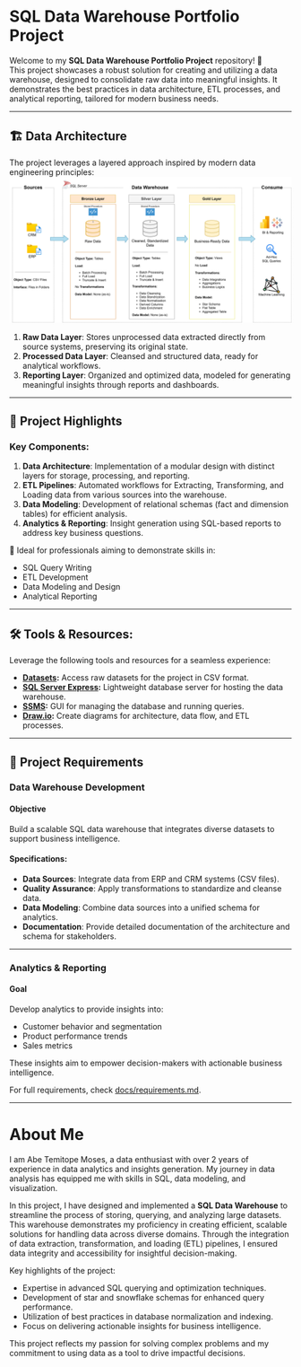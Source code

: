 # SQL Data Warehouse Portfolio Project

Welcome to my **SQL Data Warehouse Portfolio Project** repository! 🚀  
This project showcases a robust solution for creating and utilizing a data warehouse, designed to consolidate raw data into meaningful insights. It demonstrates the best practices in data architecture, ETL processes, and analytical reporting, tailored for modern business needs.

---
## 🏗️ Data Architecture

The project leverages a layered approach inspired by modern data engineering principles:
![Data Architecture](docs/data_architecture.png)

1. **Raw Data Layer**: Stores unprocessed data extracted directly from source systems, preserving its original state.
2. **Processed Data Layer**: Cleansed and structured data, ready for analytical workflows.
3. **Reporting Layer**: Organized and optimized data, modeled for generating meaningful insights through reports and dashboards.

---
## 📖 Project Highlights

### Key Components:
1. **Data Architecture**: Implementation of a modular design with distinct layers for storage, processing, and reporting.
2. **ETL Pipelines**: Automated workflows for Extracting, Transforming, and Loading data from various sources into the warehouse.
3. **Data Modeling**: Development of relational schemas (fact and dimension tables) for efficient analysis.
4. **Analytics & Reporting**: Insight generation using SQL-based reports to address key business questions.

🎯 Ideal for professionals aiming to demonstrate skills in:
- SQL Query Writing  
- ETL Development  
- Data Modeling and Design  
- Analytical Reporting  

---

## 🛠️ Tools & Resources:

Leverage the following tools and resources for a seamless experience:
- **[Datasets](datasets/):** Access raw datasets for the project in CSV format.
- **[SQL Server Express](https://www.microsoft.com/en-us/sql-server/sql-server-downloads):** Lightweight database server for hosting the data warehouse.
- **[SSMS](https://learn.microsoft.com/en-us/sql/ssms/download-sql-server-management-studio-ssms?view=sql-server-ver16):** GUI for managing the database and running queries.
- **[Draw.io](https://www.drawio.com/):** Create diagrams for architecture, data flow, and ETL processes.

---

## 🚀 Project Requirements

### Data Warehouse Development

#### Objective
Build a scalable SQL data warehouse that integrates diverse datasets to support business intelligence.

#### Specifications:
- **Data Sources**: Integrate data from ERP and CRM systems (CSV files).  
- **Quality Assurance**: Apply transformations to standardize and cleanse data.  
- **Data Modeling**: Combine data sources into a unified schema for analytics.  
- **Documentation**: Provide detailed documentation of the architecture and schema for stakeholders.

---

### Analytics & Reporting

#### Goal
Develop analytics to provide insights into:
- Customer behavior and segmentation  
- Product performance trends  
- Sales metrics  

These insights aim to empower decision-makers with actionable business intelligence.

For full requirements, check [docs/requirements.md](docs/requirements.md).

---

# About Me

I am Abe Temitope Moses, a data enthusiast with over 2 years of experience in data analytics and insights generation. My journey in data analysis has equipped me with skills in SQL, data modeling, and visualization. 

In this project, I have designed and implemented a **SQL Data Warehouse** to streamline the process of storing, querying, and analyzing large datasets. This warehouse demonstrates my proficiency in creating efficient, scalable solutions for handling data across diverse domains. Through the integration of data extraction, transformation, and loading (ETL) pipelines, I ensured data integrity and accessibility for insightful decision-making.

Key highlights of the project:
- Expertise in advanced SQL querying and optimization techniques.
- Development of star and snowflake schemas for enhanced query performance.
- Utilization of best practices in database normalization and indexing.
- Focus on delivering actionable insights for business intelligence.

This project reflects my passion for solving complex problems and my commitment to using data as a tool to drive impactful decisions.
